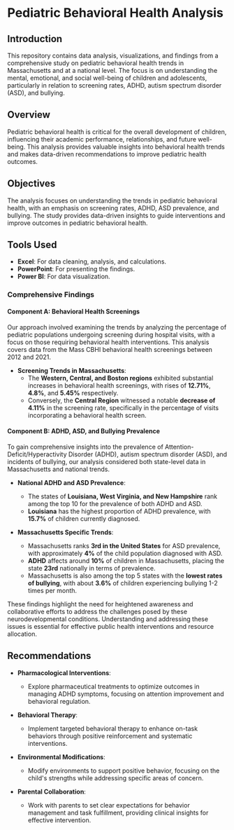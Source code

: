 # Pediatric Behavioral Health Analysis

## Introduction
This repository contains data analysis, visualizations, and findings from a comprehensive study on pediatric behavioral health trends in Massachusetts and at a national level. The focus is on understanding the mental, emotional, and social well-being of children and adolescents, particularly in relation to screening rates, ADHD, autism spectrum disorder (ASD), and bullying.

## Overview
Pediatric behavioral health is critical for the overall development of children, influencing their academic performance, relationships, and future well-being. This analysis provides valuable insights into behavioral health trends and makes data-driven recommendations to improve pediatric health outcomes.

## Objectives
The analysis focuses on understanding the trends in pediatric behavioral health, with an emphasis on screening rates, ADHD, ASD prevalence, and bullying. The study provides data-driven insights to guide interventions and improve outcomes in pediatric behavioral health.

## Tools Used
- **Excel**: For data cleaning, analysis, and calculations.
- **PowerPoint**: For presenting the findings.
- **Power BI**: For data visualization.
  
### Comprehensive Findings

#### Component A: Behavioral Health Screenings
Our approach involved examining the trends by analyzing the percentage of pediatric populations undergoing screening during hospital visits, with a focus on those requiring behavioral health interventions. This analysis covers data from the Mass CBHI behavioral health screenings between 2012 and 2021.

- **Screening Trends in Massachusetts**:
  - The **Western, Central, and Boston regions** exhibited substantial increases in behavioral health screenings, with rises of **12.71%**, **4.8%**, and **5.45%** respectively.
  - Conversely, the **Central Region** witnessed a notable **decrease of 4.11%** in the screening rate, specifically in the percentage of visits incorporating a behavioral health screen.

#### Component B: ADHD, ASD, and Bullying Prevalence
To gain comprehensive insights into the prevalence of Attention-Deficit/Hyperactivity Disorder (ADHD), autism spectrum disorder (ASD), and incidents of bullying, our analysis considered both state-level data in Massachusetts and national trends.

- **National ADHD and ASD Prevalence**:
  - The states of **Louisiana, West Virginia, and New Hampshire** rank among the top 10 for the prevalence of both ADHD and ASD.
  - **Louisiana** has the highest proportion of ADHD prevalence, with **15.7%** of children currently diagnosed.

- **Massachusetts Specific Trends**:
  - Massachusetts ranks **3rd in the United States** for ASD prevalence, with approximately **4%** of the child population diagnosed with ASD.
  - **ADHD** affects around **10%** of children in Massachusetts, placing the state **23rd** nationally in terms of prevalence.
  - Massachusetts is also among the top 5 states with the **lowest rates of bullying**, with about **3.6%** of children experiencing bullying 1-2 times per month.

These findings highlight the need for heightened awareness and collaborative efforts to address the challenges posed by these neurodevelopmental conditions. Understanding and addressing these issues is essential for effective public health interventions and resource allocation.

## Recommendations

- **Pharmacological Interventions**: 
  - Explore pharmaceutical treatments to optimize outcomes in managing ADHD symptoms, focusing on attention improvement and behavioral regulation.

- **Behavioral Therapy**:
  - Implement targeted behavioral therapy to enhance on-task behaviors through positive reinforcement and systematic interventions.

- **Environmental Modifications**:
  - Modify environments to support positive behavior, focusing on the child's strengths while addressing specific areas of concern.

- **Parental Collaboration**:
  - Work with parents to set clear expectations for behavior management and task fulfillment, providing clinical insights for effective intervention.




